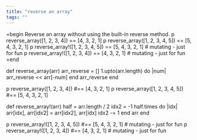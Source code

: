 ```yaml
---
title: "reverse an array"
tags: ""
---
```


=begin
Reverse an array without using the built-in reverse method.
p reverse_array([1, 2, 3, 4]) == [4, 3, 2, 1]
p reverse_array([1, 2, 3, 4, 5]) == [5, 4, 3, 2, 1]
p reverse_array!([1, 2, 3, 4, 5]) == [5, 4, 3, 2, 1] # mutating - just for fun
p reverse_array!([1, 2, 3, 4]) == [4, 3, 2, 1] # mutating - just for fun
=end

def reverse_array(arr)
arr_reverse = \[]
  1.upto(arr.length) do |num|
    arr_reverse &lt;&lt; arr[-num]
  end
  arr_reverse
end

p reverse_array([1, 2, 3, 4]) #== [4, 3, 2, 1]
p reverse_array([1, 2, 3, 4, 5]) #== [5, 4, 3, 2, 1]

def reverse_array!(arr)
  half = arr.length / 2
  idx2 = -1
  half.times do |idx|
    arr[idx], arr[idx2] = arr[idx2], arr[idx]
    idx2 -= 1
  end
  arr
end

p reverse_array!([1, 2, 3, 4, 5]) #== [5, 4, 3, 2, 1] # mutating - just for fun
p reverse_array!([1, 2, 3, 4]) #== [4, 3, 2, 1] # mutating - just for fun
